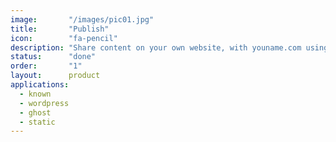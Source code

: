 ```yaml
---
image:       "/images/pic01.jpg"
title:       "Publish"
icon:        "fa-pencil"
description: "Share content on your own website, with youname.com using an app like Known, Wordpress, Ghost, etcetera."
status:	     "done"
order:       "1"
layout:      product
applications:
  - known
  - wordpress
  - ghost
  - static
---
```


